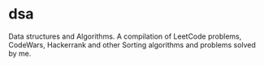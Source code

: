 # dsa
Data structures and Algorithms. A compilation of LeetCode problems, CodeWars, Hackerrank and other Sorting algorithms and problems solved by me.
